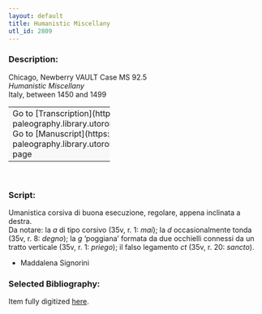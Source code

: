 ```yaml
---
layout: default
title: Humanistic Miscellany
utl_id: 2809
---
```


### Description:

Chicago, Newberry VAULT Case MS 92.5<br>
_Humanistic Miscellany_<br>
Italy, between 1450 and 1499

<table border="0.5" cellpadding="1" cellspacing="1" style="width: 200px; background-color:#F8F8F8;"><tbody><tr><td>Go to [Transcription](https://italian-paleography.library.utoronto.ca/content/transcript_IP_020)<br>
Go to [Manuscript](https://italian-paleography.library.utoronto.ca/islandora/object/italianpaleography%3AIP_020) page</td></tr></tbody></table> 

### Script:

Umanistica corsiva di buona esecuzione, regolare, appena inclinata a destra.<br>
Da notare: la _a_ di tipo corsivo (35v, r. 1: _mai_); la _d_ occasionalmente tonda (35v, r. 8: _degno_); la _g_ ‘poggiana’ formata da due occhielli connessi da un tratto verticale (35v, r. 1: _priego_); il falso legamento _ct_ (35v, r. 20: _sancto_).<br>
- Maddalena Signorini

### Selected Bibliography:

Item fully digitized [here](http://collections.carli.illinois.edu/cdm/ref/collection/nby_dig/id/11854).


